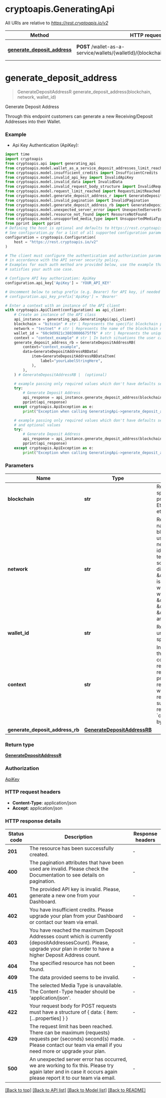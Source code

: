 # cryptoapis.GeneratingApi

All URIs are relative to *https://rest.cryptoapis.io/v2*

Method | HTTP request | Description
------------- | ------------- | -------------
[**generate_deposit_address**](GeneratingApi.md#generate_deposit_address) | **POST** /wallet-as-a-service/wallets/{walletId}/{blockchain}/{network}/addresses | Generate Deposit Address


# **generate_deposit_address**
> GenerateDepositAddressR generate_deposit_address(blockchain, network, wallet_id)

Generate Deposit Address

Through this endpoint customers can generate a new Receiving/Deposit Addresses into their Wallet.

### Example

* Api Key Authentication (ApiKey):
```python
import time
import cryptoapis
from cryptoapis.api import generating_api
from cryptoapis.model.wallet_as_a_service_deposit_addresses_limit_reached import WalletAsAServiceDepositAddressesLimitReached
from cryptoapis.model.insufficient_credits import InsufficientCredits
from cryptoapis.model.invalid_api_key import InvalidApiKey
from cryptoapis.model.invalid_data import InvalidData
from cryptoapis.model.invalid_request_body_structure import InvalidRequestBodyStructure
from cryptoapis.model.request_limit_reached import RequestLimitReached
from cryptoapis.model.generate_deposit_address_r import GenerateDepositAddressR
from cryptoapis.model.invalid_pagination import InvalidPagination
from cryptoapis.model.generate_deposit_address_rb import GenerateDepositAddressRB
from cryptoapis.model.unexpected_server_error import UnexpectedServerError
from cryptoapis.model.resource_not_found import ResourceNotFound
from cryptoapis.model.unsupported_media_type import UnsupportedMediaType
from pprint import pprint
# Defining the host is optional and defaults to https://rest.cryptoapis.io/v2
# See configuration.py for a list of all supported configuration parameters.
configuration = cryptoapis.Configuration(
    host = "https://rest.cryptoapis.io/v2"
)

# The client must configure the authentication and authorization parameters
# in accordance with the API server security policy.
# Examples for each auth method are provided below, use the example that
# satisfies your auth use case.

# Configure API key authorization: ApiKey
configuration.api_key['ApiKey'] = 'YOUR_API_KEY'

# Uncomment below to setup prefix (e.g. Bearer) for API key, if needed
# configuration.api_key_prefix['ApiKey'] = 'Bearer'

# Enter a context with an instance of the API client
with cryptoapis.ApiClient(configuration) as api_client:
    # Create an instance of the API class
    api_instance = generating_api.GeneratingApi(api_client)
    blockchain = "bitcoin" # str | Represents the specific blockchain protocol name, e.g. Ethereum, Bitcoin, etc.
    network = "testnet" # str | Represents the name of the blockchain network used; blockchain networks are usually identical as technology and software, but they differ in data, e.g. - \"mainnet\" is the live network with actual data while networks like \"testnet\", \"ropsten\", \"rinkeby\" are test networks.
    wallet_id = "60c9d9921c38030006675ff6" # str | Represents the unique ID of the specific Wallet.
    context = "context_example" # str | In batch situations the user can use the context to correlate responses with requests. This property is present regardless of whether the response was successful or returned as an error. `context` is specified by the user. (optional)
    generate_deposit_address_rb = GenerateDepositAddressRB(
        context="context_example",
        data=GenerateDepositAddressRBData(
            item=GenerateDepositAddressRBDataItem(
                label="yourLabelStringHere",
            ),
        ),
    ) # GenerateDepositAddressRB |  (optional)

    # example passing only required values which don't have defaults set
    try:
        # Generate Deposit Address
        api_response = api_instance.generate_deposit_address(blockchain, network, wallet_id)
        pprint(api_response)
    except cryptoapis.ApiException as e:
        print("Exception when calling GeneratingApi->generate_deposit_address: %s\n" % e)

    # example passing only required values which don't have defaults set
    # and optional values
    try:
        # Generate Deposit Address
        api_response = api_instance.generate_deposit_address(blockchain, network, wallet_id, context=context, generate_deposit_address_rb=generate_deposit_address_rb)
        pprint(api_response)
    except cryptoapis.ApiException as e:
        print("Exception when calling GeneratingApi->generate_deposit_address: %s\n" % e)
```


### Parameters

Name | Type | Description  | Notes
------------- | ------------- | ------------- | -------------
 **blockchain** | **str**| Represents the specific blockchain protocol name, e.g. Ethereum, Bitcoin, etc. |
 **network** | **str**| Represents the name of the blockchain network used; blockchain networks are usually identical as technology and software, but they differ in data, e.g. - \&quot;mainnet\&quot; is the live network with actual data while networks like \&quot;testnet\&quot;, \&quot;ropsten\&quot;, \&quot;rinkeby\&quot; are test networks. |
 **wallet_id** | **str**| Represents the unique ID of the specific Wallet. |
 **context** | **str**| In batch situations the user can use the context to correlate responses with requests. This property is present regardless of whether the response was successful or returned as an error. &#x60;context&#x60; is specified by the user. | [optional]
 **generate_deposit_address_rb** | [**GenerateDepositAddressRB**](GenerateDepositAddressRB.md)|  | [optional]

### Return type

[**GenerateDepositAddressR**](GenerateDepositAddressR.md)

### Authorization

[ApiKey](../README.md#ApiKey)

### HTTP request headers

 - **Content-Type**: application/json
 - **Accept**: application/json


### HTTP response details
| Status code | Description | Response headers |
|-------------|-------------|------------------|
**201** | The resource has been successfully created. |  -  |
**400** | The pagination attributes that have been used are invalid. Please check the Documentation to see details on pagination. |  -  |
**401** | The provided API key is invalid. Please, generate a new one from your Dashboard. |  -  |
**402** | You have insufficient credits. Please upgrade your plan from your Dashboard or contact our team via email. |  -  |
**403** | You have reached the maximum Deposit Addresses count which is currently {depositAddressesCount}. Please, upgrade your plan in order to have a higher Deposit Address count. |  -  |
**404** | The specified resource has not been found. |  -  |
**409** | The data provided seems to be invalid. |  -  |
**415** | The selected Media Type is unavailable. The Content-Type header should be &#39;application/json&#39;. |  -  |
**422** | Your request body for POST requests must have a structure of { data: { item: [...properties] } } |  -  |
**429** | The request limit has been reached. There can be maximum {requests} requests per {seconds} second(s) made. Please contact our team via email if you need more or upgrade your plan. |  -  |
**500** | An unexpected server error has occurred, we are working to fix this. Please try again later and in case it occurs again please report it to our team via email. |  -  |

[[Back to top]](#) [[Back to API list]](../README.md#documentation-for-api-endpoints) [[Back to Model list]](../README.md#documentation-for-models) [[Back to README]](../README.md)

